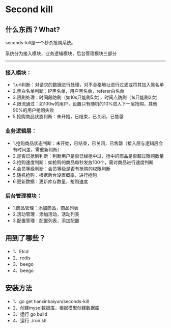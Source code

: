 # Second kill

## 什么东西？What?

seconds-kill是一个秒杀抢购系统。

系统分为接入模块，业务逻辑模块，后台管理模块三部分

----------------

### 接入模块：

* 1.url判断：对请求的数据进行处理，对不合格地址进行过滤或将其加入黑名单
* 2.黑白名单判断：IP黑名单，用户黑名单，referer白名单
* 3.限刷处理：时间段防刷（如10s只能刷5次），时间点防刷（1s只能刷2次）
* 4.限流通过：如100w的用户，设置只有随机的10%进入下一层抢购，其他90%的用户抢购失败
* 5.抢购商品状态判断：未开始，已结束，已关闭，已售罄

### 业务逻辑层：

* 1.抢购商品状态判断：未开始，已结束，已关闭，已售罄（接入层与逻辑层会有时间差，需重新判断）
* 2.是否已抢到判断：判断用户是否已经抢中过，抢中的商品是否超过限购数量
* 3.抢购速度判断：如抢购的商品每秒发放100个，需对商品进行速度判断
* 4.会员等级判断：会员等级是否有抢购的权限判断
* 5.随机抢购：根据后台设置概率，进行抢购
* 6.更新数据：更新库存数量，抢购速度

### 后台管理模块：

* 1.商品管理：添加商品，商品列表
* 2.活动管理：添加活动，活动列表
* 3.配置管理：配置列表，添加配置

## 用到了哪些？

* 1、Etcd
* 2、redis
* 3、beego
* 4、beego


## 安装方法

* 1、go get tianxinbaiyun/seconds-kill
* 2、创建mysql数据库，根据模型创建数据库
* 3、运行 go build
* 4、运行 ./run.sh
